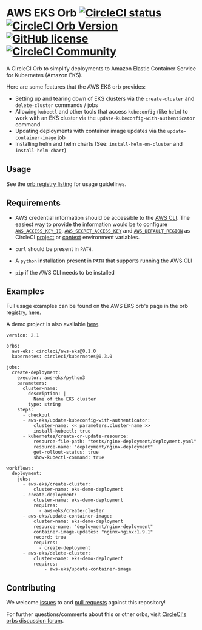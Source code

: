 # AWS EKS Orb [![CircleCI status](https://circleci.com/gh/CircleCI-Public/aws-eks-orb.svg "CircleCI status")](https://circleci.com/gh/CircleCI-Public/aws-eks-orb) [![CircleCI Orb Version](https://img.shields.io/badge/endpoint.svg?url=https://badges.circleci.io/orb/circleci/aws-eks)](https://circleci.com/orbs/registry/orb/circleci/aws-eks) [![GitHub license](https://img.shields.io/badge/license-MIT-blue.svg)](https://raw.githubusercontent.com/circleci-public/aws-eks-orb/master/LICENSE) [![CircleCI Community](https://img.shields.io/badge/community-CircleCI%20Discuss-343434.svg)](https://discuss.circleci.com/c/orbs)

A CircleCI Orb to simplify deployments to Amazon Elastic Container Service for Kubernetes (Amazon EKS).

Here are some features that the AWS EKS orb provides:

- Setting up and tearing down of EKS clusters via the `create-cluster` and `delete-cluster` commands / jobs
- Allowing `kubectl` and other tools that access `kubeconfig` (like `helm`) to work with an EKS cluster via the `update-kubeconfig-with-authenticator` command
- Updating deployments with container image updates via the `update-container-image` job
- Installing helm and helm charts (See: `install-helm-on-cluster` and `install-helm-chart`)

## Usage

See the [orb registry listing](http://circleci.com/orbs/registry/orb/circleci/aws-eks) for usage guidelines.

## Requirements

- AWS credential information should be accessible to the [AWS CLI](https://docs.aws.amazon.com/cli/latest/userguide/cli-chap-configure.html). The easiest way to provide the information would be to configure [`AWS_ACCESS_KEY_ID`](https://docs.aws.amazon.com/cli/latest/userguide/cli-configure-envvars.html), [`AWS_SECRET_ACCESS_KEY`](https://docs.aws.amazon.com/cli/latest/userguide/cli-configure-envvars.html) and [`AWS_DEFAULT_REGION`](https://docs.aws.amazon.com/cli/latest/userguide/cli-configure-envvars.html) as CircleCI [project](https://circleci.com/docs/2.0/env-vars/#setting-an-environment-variable-in-a-project) or [context](https://circleci.com/docs/2.0/env-vars/#setting-an-environment-variable-in-a-context) environment variables.

- `curl` should be present in `PATH`.

- A `python` installation present in `PATH` that supports running the AWS CLI

- `pip` if the AWS CLI needs to be installed

## Examples

Full usage examples can be found on the AWS EKS orb's page in the orb registry, [here](https://circleci.com/orbs/registry/orb/circleci/aws-eks#usage-examples).

A demo project is also available [here](https://github.com/CircleCI-Public/circleci-demo-aws-eks).

```
version: 2.1

orbs:
  aws-eks: circleci/aws-eks@0.1.0
  kubernetes: circleci/kubernetes@0.3.0

jobs:
  create-deployment:
    executor: aws-eks/python3
    parameters:
      cluster-name:
        description: |
          Name of the EKS cluster
        type: string
    steps:
      - checkout
      - aws-eks/update-kubeconfig-with-authenticator:
          cluster-name: << parameters.cluster-name >>
          install-kubectl: true
      - kubernetes/create-or-update-resource:
          resource-file-path: "tests/nginx-deployment/deployment.yaml"
          resource-name: "deployment/nginx-deployment"
          get-rollout-status: true
          show-kubectl-command: true

workflows:
  deployment:
    jobs:
      - aws-eks/create-cluster:
          cluster-name: eks-demo-deployment
      - create-deployment:
          cluster-name: eks-demo-deployment
          requires:
            - aws-eks/create-cluster
      - aws-eks/update-container-image:
          cluster-name: eks-demo-deployment
          resource-name: "deployment/nginx-deployment"
          container-image-updates: "nginx=nginx:1.9.1"
          record: true
          requires:
            - create-deployment
      - aws-eks/delete-cluster:
          cluster-name: eks-demo-deployment
          requires:
              - aws-eks/update-container-image
```


## Contributing

We welcome [issues](https://github.com/CircleCI-Public/aws-eks-orb/issues) to and [pull requests](https://github.com/CircleCI-Public/aws-eks-orb/pulls) against this repository!

For further questions/comments about this or other orbs, visit [CircleCI's orbs discussion forum](https://discuss.circleci.com/c/orbs).
